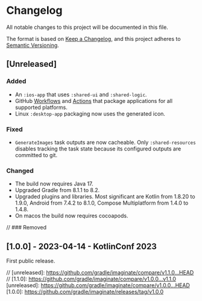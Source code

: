 # Changelog

All notable changes to this project will be documented in this file.

The format is based on [Keep a Changelog](https://keepachangelog.com/en/1.0.0/),
and this project adheres to [Semantic Versioning](https://semver.org/spec/v2.0.0.html).

## [Unreleased]

### Added

- An `:ios-app` that uses `:shared-ui` and `:shared-logic`.
- GitHub [Workflows](.github/workflows) and [Actions](.github/actions) that package applications for
  all supported platforms.
- Linux `:desktop-app` packaging now uses the generated icon.

### Fixed

- `GenerateImages` task outputs are now cacheable. Only `:shared-resources` disables tracking the
  task state because its configured outputs are committed to git.

### Changed

- The build now requires Java 17.
- Upgraded Gradle from 8.1.1 to 8.2.
- Upgraded plugins and libraries. Most significant are Kotlin from 1.8.20 to 1.9.0, Android from 7.4.2 to 8.1.0, Compose Multiplatform from 1.4.0 to 1.4.8.
- On macos the build now requires cocoapods.

// ### Removed

## [1.0.0] - 2023-04-14 - KotlinConf 2023

First public release.

// [unreleased]: https://github.com/gradle/imaginate/compare/v1.1.0...HEAD
// [1.1.0]: https://github.com/gradle/imaginate/compare/v1.0.0...v1.1.0
[unreleased]: https://github.com/gradle/imaginate/compare/v1.0.0...HEAD
[1.0.0]: https://github.com/gradle/imaginate/releases/tag/v1.0.0
